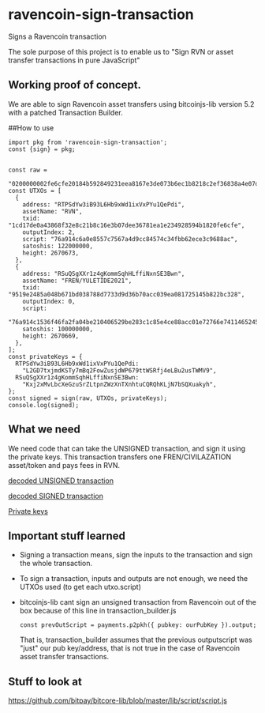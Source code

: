 # ravencoin-sign-transaction

Signs a Ravencoin transaction

The sole purpose of this project is to enable us to
"Sign RVN or asset transfer transactions in pure JavaScript"

## Working proof of concept.

We are able to sign Ravencoin asset transfers using bitcoinjs-lib version 5.2 with a patched
Transaction Builder.

##How to use

```
import pkg from 'ravencoin-sign-transaction';
const {sign} = pkg;


const raw =
  "0200000002fe6cfe20184b592849231eea8167e3de073b6ec1b8218c2ef36838a4e07dd11c0200000000ffffffff28c32b825b14251708ea39c0ac706bd3d933778d7838d01b678b045a48e219950000000000ffffffff0200000000000000003a76a91416014dfb02a07417cbf8c0366ee5ae0a29d5878f88acc01e72766e74114652454e2f59554c45544944453230323100e1f5050000000075000e2707000000001976a914c6a0e8557c7567a4d9cc84574c34fbb62ece3c9688ac00000000";
const UTXOs = [
  {
    address: "RTPSdYw3iB93L6Hb9xWd1ixVxPYu1QePdi",
    assetName: "RVN",
    txid: "1cd17de0a43868f32e8c21b8c16e3b07dee36781ea1e234928594b1820fe6cfe",
    outputIndex: 2,
    script: "76a914c6a0e8557c7567a4d9cc84574c34fbb62ece3c9688ac",
    satoshis: 122000000,
    height: 2670673,
  },
  {
    address: "RSuQSgXXr1z4gKommSqhHLffiNxnSE3Bwn",
    assetName: "FREN/YULETIDE2021",
    txid: "9519e2485a048b671bd038788d7733d9d36b70acc039ea081725145b822bc328",
    outputIndex: 0,
    script:
      "76a914c1536f46fa2fa04be210406529be283c1c85e4ce88acc01e72766e74114652454e2f59554c45544944453230323100e1f5050000000075",
    satoshis: 100000000,
    height: 2670669,
  },
];
const privateKeys = {
  RTPSdYw3iB93L6Hb9xWd1ixVxPYu1QePdi:
    "L2GD7txjmdKSTy7mBq2FowZusjdWP679ttWSRfj4eLBu2usTWMV9",
  RSuQSgXXr1z4gKommSqhHLffiNxnSE3Bwn:
    "Kxj2xMvLbcXeGzuSrZLtpnZWzXnTXnhtuCQRQhKLjN7bSQXuakyh",
};
const signed = sign(raw, UTXOs, privateKeys);
console.log(signed);

```

## What we need

We need code that can take the UNSIGNED transaction, and sign it using the private keys.
This transaction transfers one FREN/CIVILAZATION asset/token and pays fees in RVN.

[decoded UNSIGNED transaction](./mock/decodedUnsignedTransaction.json)

[decoded SIGNED transaction](./mock/decodedSignedTransaction.json)

[Private keys](./mock/privateKeys.json)

## Important stuff learned

- Signing a transaction means, sign the inputs to the transaction and sign the whole transaction.

- To sign a transaction, inputs and outputs are not enough, we need the UTXOs used (to get each utxo.script)

- bitcoinjs-lib cant sign an unsigned transaction from Ravencoin out of the box because
  of this line in transaction_builder.js

  `const prevOutScript = payments.p2pkh({ pubkey: ourPubKey }).output;`

  That is, transaction_builder assumes that the previous outputscript was "just" our pub key/address, that is not true in the case of Ravencoin asset transfer transactions.

## Stuff to look at

https://github.com/bitpay/bitcore-lib/blob/master/lib/script/script.js
